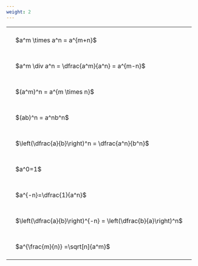 ```yaml
---
weight: 2
---
```


<style type="text/css">
#T_3f24a th.col_heading {
  text-align: left;
  font-size: 1em;
}
#T_3f24a td {
  text-align: left;
  font-size: 1em;
  padding: 1.5em;
}
</style>
<table id="T_3f24a">
  <thead>
  </thead>
  <tbody>
    <tr>
      <td id="T_3f24a_row0_col0" class="data row0 col0" >$a^m \times a^n = a^{m+n}$</td>
    </tr>
    <tr>
      <td id="T_3f24a_row1_col0" class="data row1 col0" >$a^m \div a^n = \dfrac{a^m}{a^n} = a^{m-n}$</td>
    </tr>
    <tr>
      <td id="T_3f24a_row2_col0" class="data row2 col0" >$(a^m)^n = a^{m \times n}$</td>
    </tr>
    <tr>
      <td id="T_3f24a_row3_col0" class="data row3 col0" >$(ab)^n = a^nb^n$</td>
    </tr>
    <tr>
      <td id="T_3f24a_row4_col0" class="data row4 col0" >$\left(\dfrac{a}{b}\right)^n = \dfrac{a^n}{b^n}$</td>
    </tr>
    <tr>
      <td id="T_3f24a_row5_col0" class="data row5 col0" >$a^0=1$</td>
    </tr>
    <tr>
      <td id="T_3f24a_row6_col0" class="data row6 col0" >$a^{-n}=\dfrac{1}{a^n}$</td>
    </tr>
    <tr>
      <td id="T_3f24a_row7_col0" class="data row7 col0" >$\left(\dfrac{a}{b}\right)^{-n} = \left(\dfrac{b}{a}\right)^n$</td>
    </tr>
    <tr>
      <td id="T_3f24a_row8_col0" class="data row8 col0" >$a^{\frac{m}{n}} =\sqrt[n]{a^m}$</td>
    </tr>
  </tbody>
</table>
